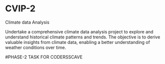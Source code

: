 # CVIP-2
Climate data Analysis

Undertake a comprehensive climate data analysis project to explore and
understand historical climate patterns and trends. The objective is to derive
valuable insights from climate data, enabling a better understanding of weather
conditions over time.

#PHASE-2 TASK FOR CODERSSCAVE
